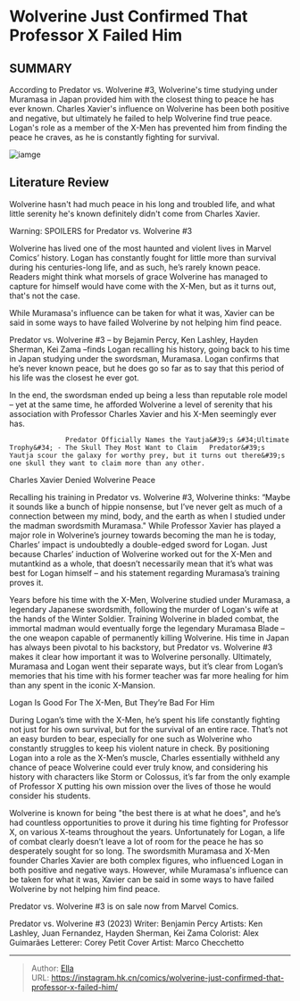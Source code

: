 # Wolverine Just Confirmed That Professor X Failed Him


## SUMMARY 



  According to Predator vs. Wolverine #3, Wolverine&#39;s time studying under Muramasa in Japan provided him with the closest thing to peace he has ever known.   Charles Xavier&#39;s influence on Wolverine has been both positive and negative, but ultimately he failed to help Wolverine find true peace.   Logan&#39;s role as a member of the X-Men has prevented him from finding the peace he craves, as he is constantly fighting for survival.  

![iamge](https://static1.srcdn.com/wordpress/wp-content/uploads/2022/11/x-men-nostalgia-thumbnail.jpg)

## Literature Review

Wolverine hasn&#39;t had much peace in his long and troubled life, and what little serenity he&#39;s known definitely didn&#39;t come from Charles Xavier.




Warning: SPOILERS for Predator vs. Wolverine #3




Wolverine has lived one of the most haunted and violent lives in Marvel Comics’ history. Logan has constantly fought for little more than survival during his centuries-long life, and as such, he’s rarely known peace. Readers might think what morsels of grace Wolverine has managed to capture for himself would have come with the X-Men, but as it turns out, that&#39;s not the case.



While Muramasa&#39;s influence can be taken for what it was, Xavier can be said in some ways to have failed Wolverine by not helping him find peace.




Predator vs. Wolverine #3 – by Bejamin Percy, Ken Lashley, Hayden Sherman, Kei Zama –finds Logan recalling his history, going back to his time in Japan studying under the swordsman, Muramasa. Logan confirms that he’s never known peace, but he does go so far as to say that this period of his life was the closest he ever got.



          




In the end, the swordsman ended up being a less than reputable role model – yet at the same time, he afforded Wolverine a level of serenity that his association with Professor Charles Xavier and his X-Men seemingly ever has.

                  Predator Officially Names the Yautja&#39;s &#34;Ultimate Trophy&#34; - The Skull They Most Want to Claim   Predator&#39;s Yautja scour the galaxy for worthy prey, but it turns out there&#39;s one skull they want to claim more than any other.   


 Charles Xavier Denied Wolverine Peace 
          

Recalling his training in Predator vs. Wolverine #3, Wolverine thinks: “Maybe it sounds like a bunch of hippie nonsense, but I’ve never gelt as much of a connection between my mind, body, and the earth as when I studied under the madman swordsmith Muramasa.&#34; While Professor Xavier has played a major role in Wolverine’s journey towards becoming the man he is today, Charles’ impact is undoubtedly a double-edged sword for Logan. Just because Charles’ induction of Wolverine worked out for the X-Men and mutantkind as a whole, that doesn’t necessarily mean that it’s what was best for Logan himself – and his statement regarding Muramasa’s training proves it.




Years before his time with the X-Men, Wolverine studied under Muramasa, a legendary Japanese swordsmith, following the murder of Logan&#39;s wife at the hands of the Winter Soldier. Training Wolverine in bladed combat, the immortal madman would eventually forge the legendary Muramasa Blade – the one weapon capable of permanently killing Wolverine. His time in Japan has always been pivotal to his backstory, but Predator vs. Wolverine #3 makes it clear how important it was to Wolverine personally. Ultimately, Muramasa and Logan went their separate ways, but it’s clear from Logan’s memories that his time with his former teacher was far more healing for him than any spent in the iconic X-Mansion.



 Logan Is Good For The X-Men, But They’re Bad For Him 
          

During Logan’s time with the X-Men, he’s spent his life constantly fighting not just for his own survival, but for the survival of an entire race. That’s not an easy burden to bear, especially for one such as Wolverine who constantly struggles to keep his violent nature in check. By positioning Logan into a role as the X-Men’s muscle, Charles essentially withheld any chance of peace Wolverine could ever truly know, and considering his history with characters like Storm or Colossus, it’s far from the only example of Professor X putting his own mission over the lives of those he would consider his students.




Wolverine is known for being &#34;the best there is at what he does&#34;, and he’s had countless opportunities to prove it during his time fighting for Professor X, on various X-teams throughout the years. Unfortunately for Logan, a life of combat clearly doesn’t leave a lot of room for the peace he has so desperately sought for so long. The swordsmith Muramasa and X-Men founder Charles Xavier are both complex figures, who influenced Logan in both positive and negative ways. However, while Muramasa&#39;s influence can be taken for what it was, Xavier can be said in some ways to have failed Wolverine by not helping him find peace.



Predator vs. Wolverine #3 is on sale now from Marvel Comics.




 Predator vs. Wolverine #3 (2023)                 Writer: Benjamin Percy   Artists: Ken Lashley, Juan Fernandez, Hayden Sherman, Kei Zama   Colorist: Alex Guimarães   Letterer: Corey Petit   Cover Artist: Marco Checchetto      







---

> Author: [Ella](https://instagram.hk.cn/)  
> URL: https://instagram.hk.cn/comics/wolverine-just-confirmed-that-professor-x-failed-him/  

